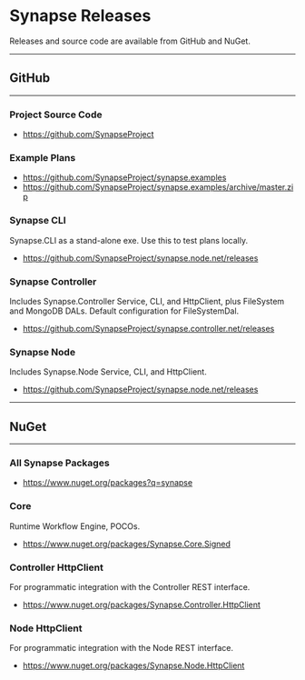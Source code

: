 # Synapse Releases

Releases and source code are available from GitHub and NuGet.

- - -
## GitHub
- - -
### Project Source Code
 - <a href="https://github.com/SynapseProject" target="_blank">https://github.com/SynapseProject</a>

### Example Plans
 - <a href="https://github.com/SynapseProject/synapse.examples" target="_blank">https://github.com/SynapseProject/synapse.examples</a>
 - <a href="https://github.com/SynapseProject/synapse.examples/archive/master.zip" target="_blank">https://github.com/SynapseProject/synapse.examples/archive/master.zip</a> 

### Synapse CLI
Synapse.CLI as a stand-alone exe.  Use this to test plans locally.
 
 - <a href="https://github.com/SynapseProject/synapse.node.net/releases" target="_blank">https://github.com/SynapseProject/synapse.node.net/releases</a>

### Synapse Controller
 Includes Synapse.Controller Service, CLI, and HttpClient, plus FileSystem and MongoDB DALs. Default configuration for FileSystemDal.

 - <a href="https://github.com/SynapseProject/synapse.controller.net/releases" target="_blank">https://github.com/SynapseProject/synapse.controller.net/releases</a>

### Synapse Node
 Includes Synapse.Node Service, CLI, and HttpClient.
 
 - <a href="https://github.com/SynapseProject/synapse.node.net/releases" target="_blank">https://github.com/SynapseProject/synapse.node.net/releases</a>


- - -
## NuGet
- - -
### All Synapse Packages
 
 - <a href="https://www.nuget.org/packages?q=synapse" target="_blank">https://www.nuget.org/packages?q=synapse</a>

### Core
Runtime Workflow Engine, POCOs.
 
 - <a href="https://www.nuget.org/packages/Synapse.Core.Signed" target="_blank">https://www.nuget.org/packages/Synapse.Core.Signed</a>

### Controller HttpClient
For programmatic integration with the Controller REST interface.
 
 - <a href="https://www.nuget.org/packages/Synapse.Controller.HttpClient" target="_blank">https://www.nuget.org/packages/Synapse.Controller.HttpClient</a>

### Node HttpClient
For programmatic integration with the Node REST interface.
 
 - <a href="https://www.nuget.org/packages/Synapse.Node.HttpClient" target="_blank">https://www.nuget.org/packages/Synapse.Node.HttpClient</a>

